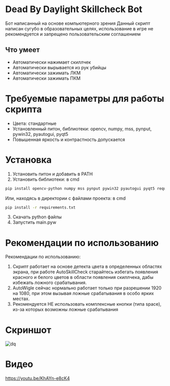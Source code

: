# Dead By Daylight Skillcheck Bot
Бот написанный на основе компьютерного зрения
Данный скрипт написан сугубо в образовательных целях, использование в игре не рекомендуется и запрещено пользовательским соглашением
## Что умеет
- Автоматически нажимает скиллчек
- Автоматически вырывается из рук убийцы
- Автоматически зажимать ЛКМ
- Автоматически зажимать ПКМ
# Требуемые параметры для работы скрипта
- Цвета: стандартные
- Установленный питон, библиотеки: opencv, numpy, mss, pynput, pywin32, pyautogui, pyqt5
- Повышенная яркость и контрастность допускается
# Установка
1. Установить питон и добавить в PATH
2. Установить библиотеки: в cmd
```bash
pip install opencv-python numpy mss pynput pywin32 pyautogui pyqt5 requests
```
Или, находясь в директории с файлами проекта: в cmd
```bash
pip install -r requirements.txt
```
3. Скачать python файлы
4. Запустить main.pyw
# Рекомендации по использованию
Рекомендации по использованию:
1. Скрипт работает на основе детекта цвета в определенных областях экрана, при работе AutoSkillCheck старайтесь избегать появления красного и белого цветов в области появления скиллчека, дабы избежать ложного срабатывания.
2. AutoWigle сейчас нормально работает только при разрешении 1920 на 1080, при этом вызывая ложные срабатывания в особо ярких местах.
3. Рекомендуется НЕ использовать комплексные кнопки (типа space), из-за которых возможны ложные срабатывания
# Скриншот
![dq](https://user-images.githubusercontent.com/69106429/131217271-0a477dd2-c7cd-42b7-948e-6c828d5ea784.png)
# Видео
https://youtu.be/KhAYn-e8cK4
